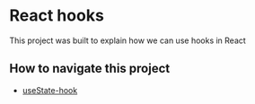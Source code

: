 # React hooks

This project was built to explain how we can use hooks in React

## How to navigate this project

- [useState-hook](https://github.com/SatendraDiwakar/React-Hooks/blob/master/src/hooks/UseStateHook.js)
